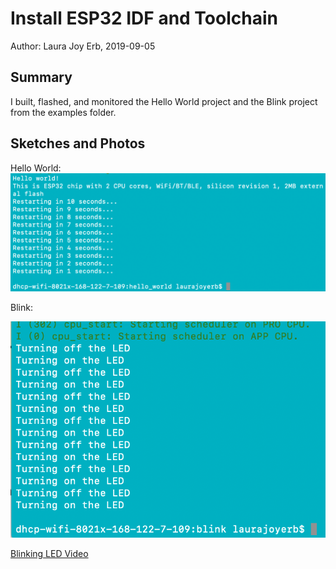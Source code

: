 #  Install ESP32 IDF and Toolchain

Author: Laura Joy Erb, 2019-09-05

## Summary
I built, flashed, and monitored the Hello World project and the Blink project from the examples folder.

## Sketches and Photos
Hello World:
![Hello World Output](/skills/cluster-0-installs/05-toolchain/images/hello_world.png)

Blink:

![Blink Output](/skills/cluster-0-installs/05-toolchain/images/blink.png)

[Blinking LED Video](https://drive.google.com/file/d/1BRrWedpZwi_vq1OGe5MQUItY1jubuorP/preview)
